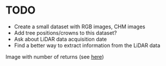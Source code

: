 # TODO

- Create a small dataset with RGB images, CHM images
- Add tree positions/crowns to this dataset?
- Ask about LiDAR data acquisition date
- Find a better way to extract information from the LiDAR data

Image with number of returns (see [here](https://www.researchgate.net/figure/Examples-of-multiple-returns-from-Lidar_fig1_229046571))